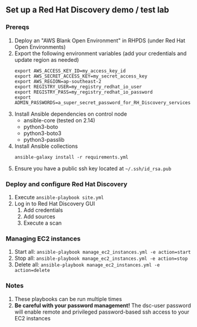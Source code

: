 ## Set up a Red Hat Discovery demo / test lab

### Prereqs
1. Deploy an "AWS Blank Open Environment" in RHPDS (under Red Hat Open Environments)
2. Export the following environment variables (add your credentials and update region as needed)
    ```
    export AWS_ACCESS_KEY_ID=my_access_key_id
    export AWS_SECRET_ACCESS_KEY=my_secret_access_key
    export AWS_REGION=ap-southeast-2
    export REGISTRY_USER=my_registry_redhat_io_user
    export REGISTRY_PASS=my_registry_redhat_io_password
    export ADMIN_PASSWORDS=a_super_secret_password_for_RH_Discovery_services
    ```
3. Install Ansible dependencies on control node
   - ansible-core (tested on 2.14)
   - python3-boto
   - python3-boto3
   - python3-passlib
4. Install Ansible collections
   ```
   ansible-galaxy install -r requirements.yml
   ```
5. Ensure you have a public ssh key located at `~/.ssh/id_rsa.pub`

### Deploy and configure Red Hat Discovery
1. Execute `ansible-playbook site.yml`
2. Log in to Red Hat Discovery GUI
   1. Add credentials
   2. Add sources
   3. Execute a scan

### Managing EC2 instances
1. Start all: `ansible-playbook manage_ec2_instances.yml -e action=start`
2. Stop all: `ansible-playbook manage_ec2_instances.yml -e action=stop`
3. Delete all: `ansible-playbook manage_ec2_instances.yml -e action=delete`

### Notes
1. These playbooks can be run multiple times
2. __Be careful with your password management!__ The dsc-user password will enable remote and privileged password-based ssh access to your EC2 instances

